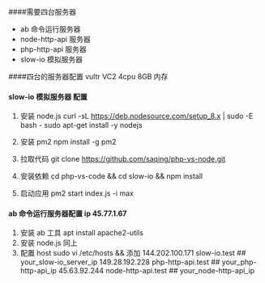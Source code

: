 ####需要四台服务器
* ab 命令运行服务器
* node-http-api 服务器
* php-http-api  服务器
* slow-io  模拟服务器


####四台的服务器配置
vultr VC2 4cpu 8GB 内存


#### slow-io 模拟服务器 配置
1. 安装 node.js
curl -sL https://deb.nodesource.com/setup_8.x | sudo -E bash -
sudo apt-get install -y nodejs

2. 安装 pm2
npm install -g pm2

3. 拉取代码 git clone https://github.com/saqing/php-vs-node.git

4. 安装依赖 cd php-vs-code && cd slow-io && npm install 

5. 启动应用 pm2 start index.js -i max


#### ab 命令运行服务器配置  ip 45.77.1.67

1. 安装 ab 工具  apt install apache2-utils
2. 安装 node.js 同上
3. 配置 host  sudo vi /etc/hosts  && 添加 
144.202.100.171   slow-io.test        ## your_slow-io_server_ip
149.28.192.228    php-http-api.test   ## your_php-http-api_ip
45.63.92.244     node-http-api.test  ## your_node-http-api_ip




